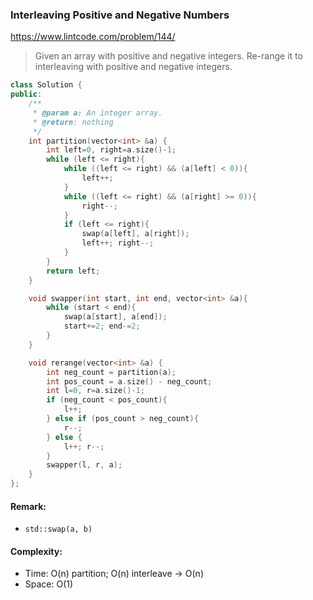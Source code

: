 ### Interleaving Positive and Negative Numbers
https://www.lintcode.com/problem/144/
>Given an array with positive and negative integers. Re-range it to interleaving with positive and negative integers.
```cpp
class Solution {
public:
    /**
     * @param a: An integer array.
     * @return: nothing
     */
    int partition(vector<int> &a) {
        int left=0, right=a.size()-1;
        while (left <= right){
            while ((left <= right) && (a[left] < 0)){
                left++;
            }
            while ((left <= right) && (a[right] >= 0)){
                right--;
            }
            if (left <= right){
                swap(a[left], a[right]);
                left++; right--;
            }
        }
        return left;
    }

    void swapper(int start, int end, vector<int> &a){
        while (start < end){
            swap(a[start], a[end]);
            start+=2; end-=2;
        }
    }

    void rerange(vector<int> &a) {
        int neg_count = partition(a);
        int pos_count = a.size() - neg_count;
        int l=0, r=a.size()-1;
        if (neg_count < pos_count){
            l++;
        } else if (pos_count > neg_count){
            r--;
        } else {
            l++; r--;
        }
        swapper(l, r, a);
    }
};
```
#### Remark:
- `std::swap(a, b)`

#### Complexity:
- Time: O(n) partition; O(n) interleave -> O(n)
- Space: O(1)
